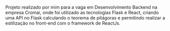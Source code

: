 Projeto realizado por mim para a vaga em Desenvolvimento Backend na empresa Cromai, onde foi utilizado as tecnologias Flask e React, criando uma API no Flask calculando o teorema de pitágoras e permitindo realizar a estilização no front-end  com o framework de ReactJs.
